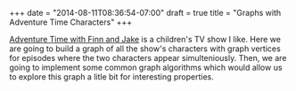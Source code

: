 +++
date = "2014-08-11T08:36:54-07:00"
draft = true
title = "Graphs with Adventure Time Characters"
+++

[Adventure Time with Finn and Jake](http://en.wikipedia.org/wiki/Adventure_Time) is a children's TV show I like. Here we are going to build a graph of all the show's characters with graph vertices for episodes where the two characters appear simulteniously. Then, we are going to implement some common graph algorithms which would allow us to explore this graph a litle bit for interesting properties. 
